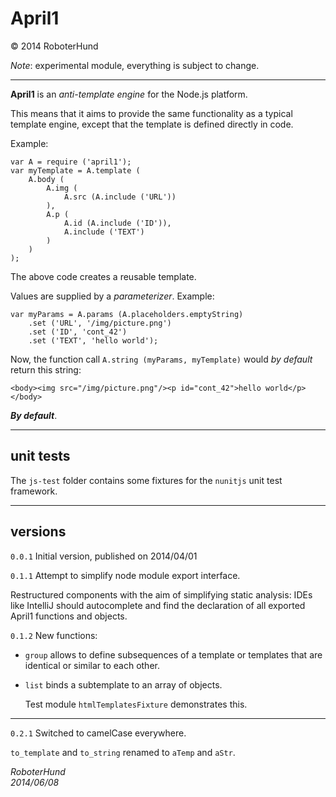 April1
======
&copy; 2014 RoboterHund

_Note_: experimental module, everything is subject to change.

* * *

**April1** is an *anti-template engine* for the Node.js platform.

This means that it aims to provide the same functionality as a typical
template engine, except that the template is defined directly in code.

Example:

	var A = require ('april1');
	var myTemplate = A.template (
		A.body (
			A.img (
				A.src (A.include ('URL'))
			),
			A.p (
				A.id (A.include ('ID')),
				A.include ('TEXT')
			)
		)
	);

The above code creates a reusable template.

Values are supplied by a *parameterizer*. Example:

    var myParams = A.params (A.placeholders.emptyString)
        .set ('URL', '/img/picture.png')
        .set ('ID', 'cont_42')
        .set ('TEXT', 'hello world');

Now, the function call ``A.string (myParams, myTemplate)``
would *by default* return this string:

	<body><img src="/img/picture.png"/><p id="cont_42">hello world</p></body>

***By default***.

* * *

unit tests
----------
The ``js-test`` folder contains some fixtures for the ``nunitjs`` unit test framework.

* * *

versions
--------

``0.0.1``
Initial version, published on 2014/04/01

``0.1.1``
Attempt to simplify node module export interface.

Restructured components with the aim of simplifying static analysis:
IDEs like IntelliJ should autocomplete and find the declaration
of all exported April1 functions and objects.

``0.1.2``
New functions:

* ``group`` allows to define subsequences of a template or templates
that are identical or similar to each other.

* ``list`` binds a subtemplate to an array of objects.

    Test module ``htmlTemplatesFixture`` demonstrates this.

* * *

``0.2.1``
Switched to camelCase everywhere.

`to_template` and `to_string` renamed to `aTemp` and `aStr`.

*RoboterHund*  
*2014/06/08*

